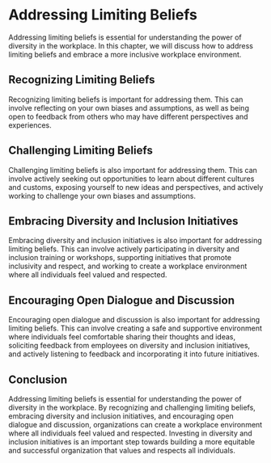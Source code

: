 Addressing Limiting Beliefs
============================================================================

Addressing limiting beliefs is essential for understanding the power of diversity in the workplace. In this chapter, we will discuss how to address limiting beliefs and embrace a more inclusive workplace environment.

Recognizing Limiting Beliefs
----------------------------

Recognizing limiting beliefs is important for addressing them. This can involve reflecting on your own biases and assumptions, as well as being open to feedback from others who may have different perspectives and experiences.

Challenging Limiting Beliefs
----------------------------

Challenging limiting beliefs is also important for addressing them. This can involve actively seeking out opportunities to learn about different cultures and customs, exposing yourself to new ideas and perspectives, and actively working to challenge your own biases and assumptions.

Embracing Diversity and Inclusion Initiatives
---------------------------------------------

Embracing diversity and inclusion initiatives is also important for addressing limiting beliefs. This can involve actively participating in diversity and inclusion training or workshops, supporting initiatives that promote inclusivity and respect, and working to create a workplace environment where all individuals feel valued and respected.

Encouraging Open Dialogue and Discussion
----------------------------------------

Encouraging open dialogue and discussion is also important for addressing limiting beliefs. This can involve creating a safe and supportive environment where individuals feel comfortable sharing their thoughts and ideas, soliciting feedback from employees on diversity and inclusion initiatives, and actively listening to feedback and incorporating it into future initiatives.

Conclusion
----------

Addressing limiting beliefs is essential for understanding the power of diversity in the workplace. By recognizing and challenging limiting beliefs, embracing diversity and inclusion initiatives, and encouraging open dialogue and discussion, organizations can create a workplace environment where all individuals feel valued and respected. Investing in diversity and inclusion initiatives is an important step towards building a more equitable and successful organization that values and respects all individuals.
